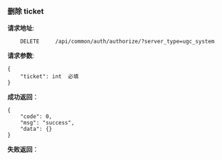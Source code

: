 ###  删除 ticket

**请求地址**:
```
    DELETE     /api/common/auth/authorize/?server_type=ugc_system
```

**请求参数**:
```
{
    "ticket": int  必填
}
```

**成功返回**：
```
{
    "code": 0,
    "msg": "success",
    "data": {}
}
```

**失败返回**：
```

```